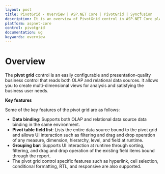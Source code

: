 ```yaml
---
layout: post
title: PivotGrid - Overview | ASP.NET Core | PivotGrid | Syncfusion
description: It is an overview of PivotGrid control in ASP.NET Core platform. PivotGrid component visualizes relational and OLAP data sources in tabular format
platform: aspnet-core
control: pivotgrid
documentation: ug
keywords: overview
---
```


# Overview

The **pivot grid** control is an easily configurable and presentation-quality business control that reads both OLAP and relational data sources. It allows you to create multi-dimensional views for analysis and satisfying the business user needs.

**Key features**

Some of the key features of the pivot grid are as follows: 

* **Data binding**: Supports both OLAP and relational data source data binding in the same environment. 
* **Pivot table field list**: Lists the entire data source bound to the pivot grid and allows UI interaction such as filtering and drag and drop operation of any measure, dimension, hierarchy, level, and field at runtime.  
* **Grouping bar**: Supports UI interaction at runtime through sorting, filtering, and drag and drop operation of the existing field items bound through the report.
* The pivot grid control specific features such as hyperlink, cell selection, conditional formatting, RTL, and responsive are also supported.
